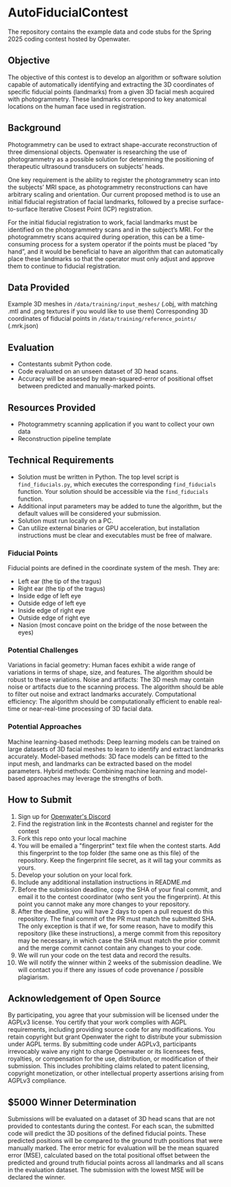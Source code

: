 # AutoFiducialContest
The repository contains the example data and code stubs for the Spring 2025 coding contest hosted by Openwater.

## Objective
The objective of this contest is to develop an algorithm or software solution capable of automatically identifying and extracting the 3D coordinates of specific fiducial points (landmarks) from a given 3D facial mesh acquired with photogrammetry. These landmarks correspond to key anatomical locations on the human face used in registration.

## Background
Photogrammetry can be used to extract shape-accurate reconstruction of three dimensional objects. Openwater is researching the use of photogrammetry as a possible solution for determining the positioning of therapeutic ultrasound transducers on subjects’ heads. 

One key requirement is the ability to register the photogrammetry scan into the subjects’ MRI space, as photogrammetry reconstructions can have arbitrary scaling and orientation. Our current proposed method is to use an initial fiducial registration of facial landmarks, followed by a precise surface-to-surface Iterative Closest Point (ICP) registration.  

For the initial fiducial registration to work, facial landmarks must be identified on the photogrammetry scans and in the subject’s MRI. For the photogrammetry scans acquired during operation, this can be a time-consuming process for a system operator if the points must be placed “by hand”, and it would be beneficial to have an algorithm that can automatically place these landmarks so that the operator must only adjust and approve them to continue to fiducial registration.

## Data Provided
Example 3D meshes in `/data/training/input_meshes/` (.obj, with matching .mtl and .png textures if you would like to use them)
Corresponding 3D coordinates of fiducial points in `/data/training/reference_points/` (.mrk.json)

## Evaluation
- Contestants submit Python code.
- Code evaluated on an unseen dataset of 3D head scans.
- Accuracy will be assesed by mean-squared-error of positional offset between predicted and manually-marked points.

## Resources Provided
- Photogrammetry scanning application if you want to collect your own data
- Reconstruction pipeline template

## Technical Requirements
- Solution must be written in Python. The top level script is `find_fiducials.py`, which executes the corresponding `find_fiducials` function. Your solution should be accessible via the `find_fiducials` function.
- Additional input parameters may be added to tune the algorithm, but the default values will be considered your submission.
- Solution must run locally on a PC.
- Can utilize external binaries or GPU acceleration, but installation instructions must be clear and executables must be free of malware.
  
### Fiducial Points
Fiducial points are defined in the coordinate system of the mesh. They are:
- Left ear (the tip of the tragus)
- Right ear (the tip of the tragus)
- Inside edge of left eye
- Outside edge of left eye
- Inside edge of right eye
- Outside edge of right eye
- Nasion (most concave point on the bridge of the nose between the eyes)

### Potential Challenges
Variations in facial geometry: Human faces exhibit a wide range of variations in terms of shape, size, and features. The algorithm should be robust to these variations.
Noise and artifacts: The 3D mesh may contain noise or artifacts due to the scanning process. The algorithm should be able to filter out noise and extract landmarks accurately.
Computational efficiency: The algorithm should be computationally efficient to enable real-time or near-real-time processing of 3D facial data.

### Potential Approaches
Machine learning-based methods: Deep learning models can be trained on large datasets of 3D facial meshes to learn to identify and extract landmarks accurately.
Model-based methods: 3D face models can be fitted to the input mesh, and landmarks can be extracted based on the model parameters.
Hybrid methods: Combining machine learning and model-based approaches may leverage the strengths of both.

## How to Submit
1. Sign up for [Openwater's Discord](https://discord.gg/3RKxMRfU)
2. Find the registration link in the #contests channel and register for the contest
3. Fork this repo onto your local machine
4. You will be emailed a "fingerprint" text file when the contest starts. Add this fingerprint to the top folder (the same one as this file) of the repository. Keep the fingerprint file secret, as it will tag your commits as yours. 
5. Develop your solution on your local fork.
6. Include any additional installation instructions in README.md
7. Before the submission deadline, copy the SHA of your final commit, and email it to the contest coordinator (who sent you the fingerprint). At this point you cannot make any more changes to your repository.
8. After the deadline, you will have 2 days to open a pull request do this repository. The final commit of the PR must match the submitted SHA. The only exception is that if we, for some reason, have to modify this repository (like these instructions), a merge commit from this repository may be necessary, in which case the SHA must match the prior commit and the merge commit cannot contain any changes to your code.
9. We will run your code on the test data and record the results.
10. We will notify the winner within 2 weeks of the submission deadline. We will contact you if there any issues of code provenance / possible plagiarism.

## Acknowledgement of Open Source 
By participating, you agree that your submission will be licensed under the AGPLv3 license. You certify that your work complies with AGPL requirements, including providing source code for any modifications. You retain copyright but grant Openwater the right to distribute your submission under AGPL terms.  By submitting code under AGPLv3, participants irrevocably waive any right to charge Openwater or its licensees fees, royalties, or compensation for the use, distribution, or modification of their submission. This includes prohibiting claims related to patent licensing, copyright monetization, or other intellectual property assertions arising from AGPLv3 compliance.  

## $5000 Winner Determination
Submissions will be evaluated on a dataset of 3D head scans that are not provided to contestants during the contest. For each scan, the submitted code will predict the 3D positions of the defined fiducial points. These predicted positions will be compared to the ground truth positions that were manually marked. The error metric for evaluation will be the mean squared error (MSE), calculated based on the total positional offset between the predicted and ground truth fiducial points across all landmarks and all scans in the evaluation dataset. The submission with the lowest MSE will be declared the winner.
